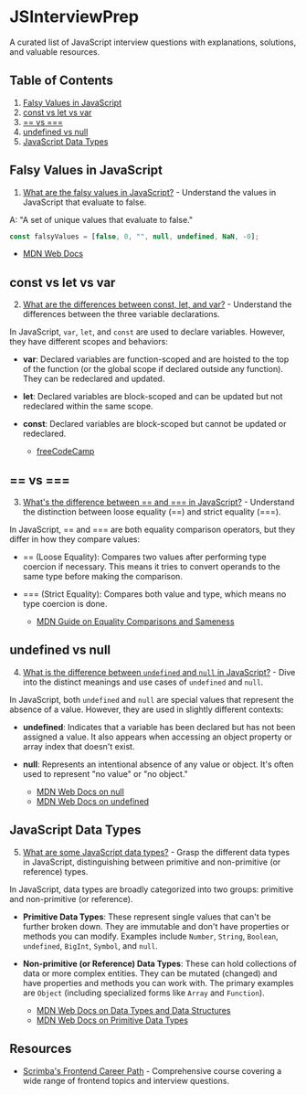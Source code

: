 # JSInterviewPrep

A curated list of JavaScript interview questions with explanations, solutions, and valuable resources.

## Table of Contents

1. [Falsy Values in JavaScript](#falsy-values-in-javascript)
2. [const vs let vs var](#const-vs-let-vs-var)
3. [== vs ===](#==-vs-===)
4. [undefined vs null](#undefined-vs-null)
5. [JavaScript Data Types](#javascript-data-types)



## Falsy Values in JavaScript

1. [What are the falsy values in JavaScript?](./falsyValues.js) - Understand the values in JavaScript that evaluate to false.

A: "A set of unique values that evaluate to false."

```javascript
const falsyValues = [false, 0, "", null, undefined, NaN, -0];
```
   - [MDN Web Docs](https://developer.mozilla.org/en-US/docs/Glossary/Falsy)


## const vs let vs var

2. [What are the differences between const, let, and var?](constLetVar.js) - Understand the differences between the three variable declarations.

In JavaScript, `var`, `let`, and `const` are used to declare variables. However, they have different scopes and behaviors:
- **var**: Declared variables are function-scoped and are hoisted to the top of the function (or the global scope if declared outside any function). They can be redeclared and updated.
- **let**: Declared variables are block-scoped and can be updated but not redeclared within the same scope.
- **const**: Declared variables are block-scoped but cannot be updated or redeclared.

   - [freeCodeCamp](https://www.freecodecamp.org/news/var-let-and-const-whats-the-difference/)


## == vs ===

3. [What's the difference between == and === in JavaScript?](==Vs===.js) - Understand the distinction between loose equality (==) and strict equality (===).

In JavaScript, == and === are both equality comparison operators, but they differ in how they compare values:
 - == (Loose Equality): Compares two values after performing type coercion if necessary. This means it tries to convert operands to the same type before making the comparison.
 - === (Strict Equality): Compares both value and type, which means no type coercion is done.

    - [MDN Guide on Equality Comparisons and Sameness](https://developer.mozilla.org/en-US/docs/Web/JavaScript/Equality_comparisons_and_sameness)


## undefined vs null

4. [What is the difference between `undefined` and `null` in JavaScript?](./undefinedVsNull.js) - Dive into the distinct meanings and use cases of `undefined` and `null`.

In JavaScript, both `undefined` and `null` are special values that represent the absence of a value. However, they are used in slightly different contexts:
- **undefined**: Indicates that a variable has been declared but has not been assigned a value. It also appears when accessing an object property or array index that doesn't exist.
- **null**: Represents an intentional absence of any value or object. It's often used to represent "no value" or "no object."

   - [MDN Web Docs on null](https://developer.mozilla.org/en-US/docs/Web/JavaScript/Reference/Global_Objects/null)
   - [MDN Web Docs on undefined](https://developer.mozilla.org/en-US/docs/Web/JavaScript/Reference/Global_Objects/undefined)

## JavaScript Data Types

5. [What are some JavaScript data types?](./dataTypes.js) - Grasp the different data types in JavaScript, distinguishing between primitive and non-primitive (or reference) types.

In JavaScript, data types are broadly categorized into two groups: primitive and non-primitive (or reference). 

- **Primitive Data Types**: These represent single values that can't be further broken down. They are immutable and don't have properties or methods you can modify. Examples include `Number`, `String`, `Boolean`, `undefined`, `BigInt`, `Symbol`, and `null`.

- **Non-primitive (or Reference) Data Types**: These can hold collections of data or more complex entities. They can be mutated (changed) and have properties and methods you can work with. The primary examples are `Object` (including specialized forms like `Array` and `Function`).

    - [MDN Web Docs on Data Types and Data Structures](https://developer.mozilla.org/en-US/docs/Web/JavaScript/Data_structures)
    - [MDN Web Docs on Primitive Data Types](https://developer.mozilla.org/en-US/docs/Glossary/Primitive)

## Resources

- [Scrimba's Frontend Career Path](https://scrimba.com/playlist/pMvNwAD) - Comprehensive course covering a wide range of frontend topics and interview questions.
